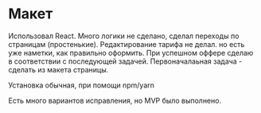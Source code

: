 # Макет
Использовал React. Много логики не сделано, сделал переходы по страницам (простенькие). Редактирование тарифа не делал. но есть уже наметки, как правильно оформить. При успешном оффере сделаю в соответствии с последующей задачей. Первоначалаьная задача - сделать из макета страницы.

Установка обычная, при помощи npm/yarn 

Есть много вариантов исправления, но MVP было выполнено.

